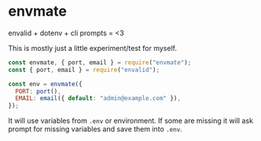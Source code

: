 # envmate

envalid + dotenv + cli prompts = <3

This is mostly just a little experiment/test for myself.

```js
const envmate, { port, email } = require("envmate");
const { port, email } = require("envalid");

const env = envmate({
  PORT: port(),
  EMAIL: email({ default: "admin@example.com" }),
});
```

It will use variables from `.env` or environment. If some are missing it will
ask prompt for missing variables and save them into `.env`.
